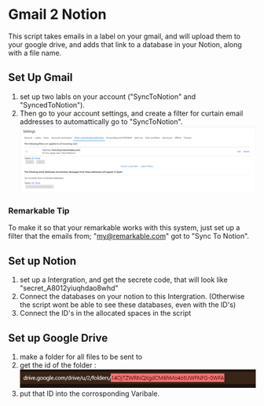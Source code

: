 # Gmail 2 Notion
This script takes emails in a label on your gmail, and will upload them to your google drive, and adds that link to a database in your Notion, along with a file name.

## Set Up Gmail
1. set up two labls on your account ("SyncToNotion" and "SyncedToNotion"). 
2. Then go to your account settings, and create a filter for curtain email addresses to automattically go to "SyncToNotion".
![Alt text](image-1.png)

### Remarkable Tip
To make it so that your remarkable works with this system, just set up a filter that the emails from; "my@remarkable.com" got to "Sync To Notion".

## Set up Notion
1. set up a Intergration, and get the secrete code, that will look like "secret_A8012yiuqhdao8whd"
2. Connect the databases on your notion to this Intergration. (Otherwise the script wont be able to see these databases, even with the ID's)
3. Connect the ID's in the allocated spaces in the script

## Set up Google Drive
1. make a folder for all files to be sent to
2. get the id of the folder :
![Alt text](image.png)
3. put that ID into the corrosponding Varibale.
